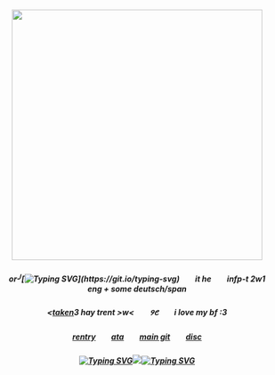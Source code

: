##### <p align="center"> <img src="https://i.ibb.co/74GPwmP/aw-babies-1.gif" width="450" /> 
##### <p align="center"> or╯[![Typing SVG](https://readme-typing-svg.herokuapp.com?font=Fira+Code&weight=600&size=15&duration=700&pause=2000&color=C06030&background=FFFFFF00&center=true&width=50&height=30&lines=cody!)](https://git.io/typing-svg)　　it he　　infp-t 2w1　　eng + some deutsch/span
##### <p align="center"> <[taken](github.com/trody)3 hay trent >w<　　𑄽𑄺　　i love my bf :3
##### <p align="center"> [rentry](https://rentry.co/infact)　　[ata](https://bouncinonmywood.atabook.org/)　　[main git](https://github.com/onewheatmark)　　[disc](https://discordid.netlify.app/?id=967996558966657025)
##### <p align="center"> [![Typing SVG](https://readme-typing-svg.herokuapp.com?font=Fira+Code&weight=600&size=15&duration=1&pause=700000&color=C06030&background=FFFFFF00&center=true&width=100&height=30&lines=%E2%97%A1%E2%97%A1%E2%97%A1%E2%97%A1%E2%97%A1%E2%97%A1%E2%97%A1%E2%97%A1%E2%97%A1%E2%97%A1)](https://git.io/typing-svg)![](https://komarev.com/ghpvc/?username=onewheatmark&color=c06030&style=plastic&label=profile+views)[![Typing SVG](https://readme-typing-svg.herokuapp.com?font=Fira+Code&weight=600&size=15&duration=1&pause=700000&color=C06030&background=FFFFFF00&center=true&width=100&height=30&lines=%E2%97%A1%E2%97%A1%E2%97%A1%E2%97%A1%E2%97%A1%E2%97%A1%E2%97%A1%E2%97%A1%E2%97%A1%E2%97%A1)](https://git.io/typing-svg)
